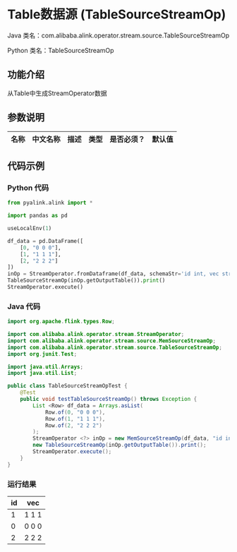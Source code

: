 # Table数据源 (TableSourceStreamOp)
Java 类名：com.alibaba.alink.operator.stream.source.TableSourceStreamOp

Python 类名：TableSourceStreamOp


## 功能介绍
从Table中生成StreamOperator数据

## 参数说明

| 名称 | 中文名称 | 描述 | 类型 | 是否必须？ | 默认值 |
| --- | --- | --- | --- | --- | --- |



## 代码示例
### Python 代码
```python
from pyalink.alink import *

import pandas as pd

useLocalEnv(1)

df_data = pd.DataFrame([
    [0, "0 0 0"],
    [1, "1 1 1"],
    [2, "2 2 2"]
])
inOp = StreamOperator.fromDataframe(df_data, schemaStr='id int, vec string')
TableSourceStreamOp(inOp.getOutputTable()).print()
StreamOperator.execute()
```
### Java 代码
```java
import org.apache.flink.types.Row;

import com.alibaba.alink.operator.stream.StreamOperator;
import com.alibaba.alink.operator.stream.source.MemSourceStreamOp;
import com.alibaba.alink.operator.stream.source.TableSourceStreamOp;
import org.junit.Test;

import java.util.Arrays;
import java.util.List;

public class TableSourceStreamOpTest {
	@Test
	public void testTableSourceStreamOp() throws Exception {
		List <Row> df_data = Arrays.asList(
			Row.of(0, "0 0 0"),
			Row.of(1, "1 1 1"),
			Row.of(2, "2 2 2")
		);
		StreamOperator <?> inOp = new MemSourceStreamOp(df_data, "id int, vec string");
		new TableSourceStreamOp(inOp.getOutputTable()).print();
		StreamOperator.execute();
	}
}
```
### 运行结果
id|vec
---|---
1|1 1 1
0|0 0 0
2|2 2 2

